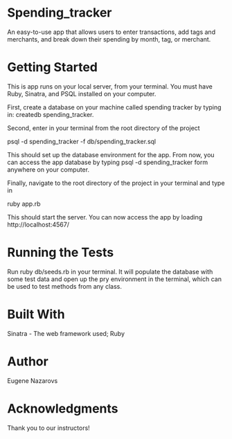 # Spending_tracker

An easy-to-use app that allows users to enter transactions, add tags and merchants, and break down their spending by month, tag, or merchant.

# Getting Started

This is app runs on your local server, from your terminal. You must have Ruby, Sinatra, and PSQL installed on your computer.

First, create a database on your machine called spending tracker by typing in: createdb spending_tracker.

Second, enter in your terminal from the root directory of the project 

psql -d spending_tracker -f db/spending_tracker.sql

This should set up the database environment for the app. From now, you can access the app database by typing psql -d spending_tracker form anywhere on your computer.

Finally, navigate to the root directory of the project in your terminal and type in 

ruby app.rb

This should start the server. You can now access the app by loading http://localhost:4567/

# Running the Tests

Run ruby db/seeds.rb in your terminal. It will populate the database with some test data and open up the pry environment in the terminal, which can be used to test methods from any class.

# Built With

Sinatra - The web framework used;
Ruby

# Author

Eugene Nazarovs

# Acknowledgments

Thank you to our instructors!



